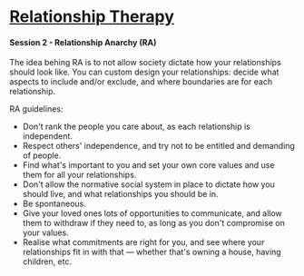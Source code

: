 # [Relationship Therapy](/)

#### Session 2 - Relationship Anarchy (RA)

The idea behing RA is to not allow society dictate how your relationships should look like. You can custom design your relationships: decide what aspects to include and/or exclude, and where boundaries are for each relationship.

RA guidelines:

* Don't rank the people you care about, as each relationship is independent.
* Respect others' independence, and try not to be entitled and demanding of people.
* Find what's important to you and set your own core values and use them for all your relationships.
* Don't allow the normative social system in place to dictate how you should live, and what relationships you should be in.
* Be spontaneous.
* Give your loved ones lots of opportunities to communicate, and allow them to withdraw if they need to, as long as you don't compromise on your values.
* Realise what commitments are right for you, and see where your relationships fit in with that — whether that's owning a house, having children, etc.
